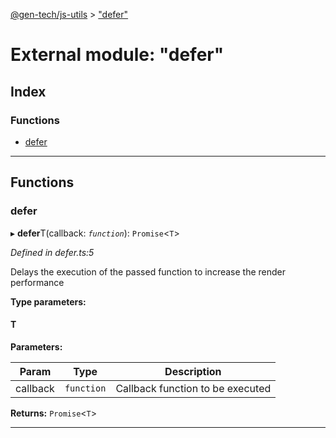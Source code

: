 [@gen-tech/js-utils](../README.md) > ["defer"](../modules/_defer_.md)

# External module: "defer"

## Index

### Functions

* [defer](_defer_.md#defer)

---

## Functions

<a id="defer"></a>

###  defer

▸ **defer**T(callback: *`function`*): `Promise`<`T`>

*Defined in defer.ts:5*

Delays the execution of the passed function to increase the render performance

**Type parameters:**

#### T 
**Parameters:**

| Param | Type | Description |
| ------ | ------ | ------ |
| callback | `function` |  Callback function to be executed |

**Returns:** `Promise`<`T`>

___

